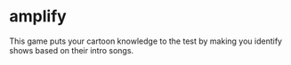# amplify
This game puts your cartoon knowledge to the test by making you identify shows based on their intro songs.
